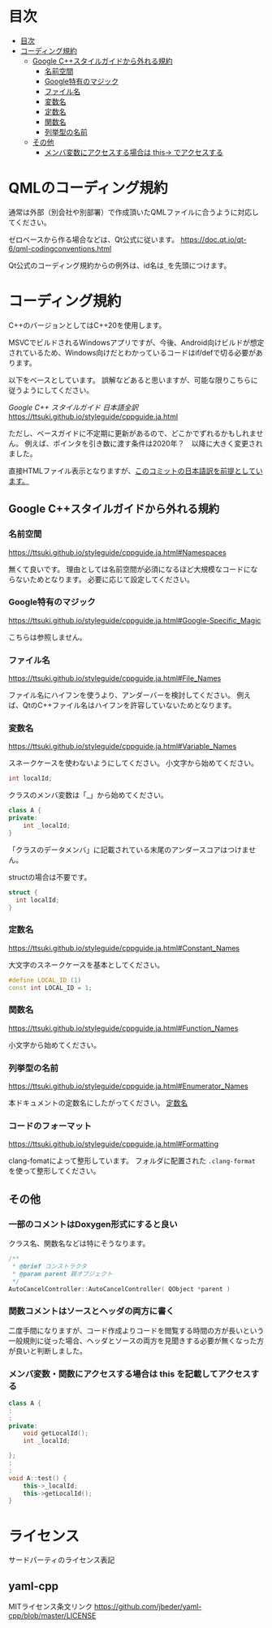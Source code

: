 # 目次

- [目次](#目次)
- [コーディング規約](#コーディング規約)
  - [Google C++スタイルガイドから外れる規約](#google-cスタイルガイドから外れる規約)
    - [名前空間](#名前空間)
    - [Google特有のマジック](#google特有のマジック)
    - [ファイル名](#ファイル名)
    - [変数名](#変数名)
    - [定数名](#定数名)
    - [関数名](#関数名)
    - [列挙型の名前](#列挙型の名前)
  - [その他](#その他)
    - [メンバ変数にアクセスする場合は this-\> でアクセスする](#メンバ変数にアクセスする場合は-this--でアクセスする)

# QMLのコーディング規約

通常は外部（別会社や別部署）で作成頂いたQMLファイルに合うように対応してください。

ゼロベースから作る場合などは、Qt公式に従います。
https://doc.qt.io/qt-6/qml-codingconventions.html

Qt公式のコーディング規約からの例外は、id名は`_`を先頭につけます。

# コーディング規約

C++のバージョンとしてはC++20を使用します。

MSVCでビルドされるWindowsアプリですが、今後、Android向けビルドが想定されているため、Windows向けだとわかっているコードはif/defで切る必要があります。

以下をベースとしています。
誤解などあると思いますが、可能な限りこちらに従うようにしてください。

*Google C++ スタイルガイド 日本語全訳*
https://ttsuki.github.io/styleguide/cppguide.ja.html

ただし、ベースガイドに不定期に更新があるので、どこかでずれるかもしれません。
例えば、ポインタを引き数に渡す条件は2020年？　以降に大きく変更されました。

直接HTMLファイル表示となりますが、[このコミットの日本語訳を前提としています。](https://github.com/ttsuki/styleguide/blob/73a07ef22c426ebf3da6dbbe977d768e97fd24e4/cppguide.ja.html)

## Google C++スタイルガイドから外れる規約
### 名前空間

https://ttsuki.github.io/styleguide/cppguide.ja.html#Namespaces

無くて良いです。
理由としては名前空間が必須になるほど大規模なコードにならないためとなります。
必要に応じて設定してください。

### Google特有のマジック

https://ttsuki.github.io/styleguide/cppguide.ja.html#Google-Specific_Magic

こちらは参照しません。

### ファイル名

https://ttsuki.github.io/styleguide/cppguide.ja.html#File_Names

ファイル名にハイフンを使うより、アンダーバーを検討してください。
例えば、QtのC++ファイル名はハイフンを許容していないためとなります。

### 変数名

https://ttsuki.github.io/styleguide/cppguide.ja.html#Variable_Names

スネークケースを使わないようにしてください。
小文字から始めてください。

```cpp
int localId;
```

クラスのメンバ変数は「_」から始めてください。

```cpp
class A {
private:
    int _localId;
}
```

「クラスのデータメンバ」に記載されている末尾のアンダースコアはつけません。

structの場合は不要です。

```cpp
struct {
  int localId;
}
```

### 定数名

https://ttsuki.github.io/styleguide/cppguide.ja.html#Constant_Names

大文字のスネークケースを基本としてください。

```cpp
#define LOCAL_ID (1)
const int LOCAL_ID = 1;
```

### 関数名

https://ttsuki.github.io/styleguide/cppguide.ja.html#Function_Names

小文字から始めてください。

### 列挙型の名前

https://ttsuki.github.io/styleguide/cppguide.ja.html#Enumerator_Names

本ドキュメントの定数名にしたがってください。
[定数名](#定数名)

### コードのフォーマット

https://ttsuki.github.io/styleguide/cppguide.ja.html#Formatting

clang-fomatによって整形しています。
フォルダに配置された `.clang-format` を使って整形してください。

## その他
### 一部のコメントはDoxygen形式にすると良い

クラス名、関数名などは特にそうなります。

```cpp
/**
 * @brief コンストラクタ
 * @param parent 親オブジェクト
 */
AutoCancelController::AutoCancelController( QObject *parent )
```

### 関数コメントはソースとヘッダの両方に書く

二度手間になりますが、コード作成よりコードを閲覧する時間の方が長いという一般規則に従った場合、ヘッダとソースの両方を見聞きする必要が無くなった方が良いと判断しました。

### メンバ変数・関数にアクセスする場合は this を記載してアクセスする

```cpp
class A {
:
:
private:
    void getLocalId();
    int _localId;

};
:
:
void A::test() {
    this->_localId;
    this->getLocalId();
}
```

# ライセンス

サードパーティのライセンス表記

## yaml-cpp

MITライセンス条文リンク
https://github.com/jbeder/yaml-cpp/blob/master/LICENSE

